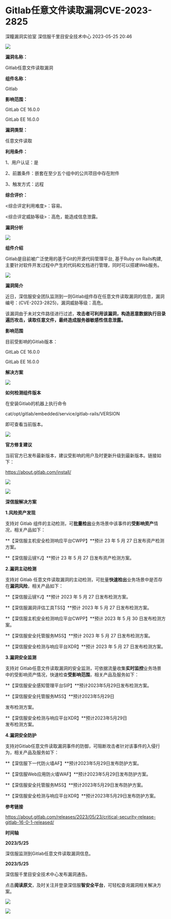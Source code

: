 #  Gitlab任意文件读取漏洞CVE-2023-2825   
深瞳漏洞实验室  深信服千里目安全技术中心   2023-05-25 20:46  
  
![](https://mmbiz.qpic.cn/mmbiz_gif/w8NHw6tcQ5z4Dwm0N8cicAjQAmxr8Ucotrs6UlkYEgFA2deBxlgwzBRdpQW0Xxe0UNyRLkQF5YuBJicRmfrsljFw/640?wx_fmt=gif "")  
  
**漏洞名称：**  
  
Gitlab任意文件读取漏洞  
  
**组件名称：**  
  
Gitlab  
  
**影响范围：**  
  
GitLab CE 16.0.0  
  
GitLab EE 16.0.0  
  
**漏洞类型：**  
  
任意文件读取  
  
**利用条件：**  
  
1、用户认证：是  
  
2、前置条件：嵌套在至少五个组中的公共项目中存在附件  
  
3、触发方式：远程  
  
**综合评价：**  
  
<综合评定利用难度>：容易。  
  
<综合评定威胁等级>：高危，能造成信息泄露。  
  
  
  
  
  
**漏洞分析**  
  
![](https://mmbiz.qpic.cn/mmbiz_gif/w8NHw6tcQ5z4Dwm0N8cicAjQAmxr8Ucot17R2cUUVSsCynCkfzItapd4UXcQPlqo80OicFDXVYVTqRqmg61qyVfA/640?wx_fmt=gif "")  
  
**组件介绍**  
  
Gitlab是目前被广泛使用的基于Git的开源代码管理平台, 基于Ruby on Rails构建, 主要针对软件开发过程中产生的代码和文档进行管理，同时可以搭建Web服务。  
  
![](https://mmbiz.qpic.cn/mmbiz_gif/w8NHw6tcQ5z4Dwm0N8cicAjQAmxr8Ucot17R2cUUVSsCynCkfzItapd4UXcQPlqo80OicFDXVYVTqRqmg61qyVfA/640?wx_fmt=gif "")  
  
**漏洞简介**  
  
近日，深信服安全团队监测到一则Gitlab组件存在任意文件读取漏洞的信息，漏洞编号：(CVE-2023-2825)，漏洞威胁等级：高危。  
  
该漏洞由于未对文件路径进行过滤，**攻击者可利用该漏洞，构造恶意数据执行目录遍历攻击，读取任意文件，最终造成服务器敏感性信息泄露。**  
  
  
**影响范围**  
  
目前受影响的Gitlab版本：  
  
GitLab CE 16.0.0  
  
GitLab EE 16.0.0  
  
  
**解决方案**  
  
![](https://mmbiz.qpic.cn/mmbiz_gif/w8NHw6tcQ5z4Dwm0N8cicAjQAmxr8Ucot17R2cUUVSsCynCkfzItapd4UXcQPlqo80OicFDXVYVTqRqmg61qyVfA/640?wx_fmt=gif "")  
  
**如何检测组件版本**  
  
  
在安装Gitlab的机器上执行命令  
  
cat/opt/gitlab/embedded/service/gitlab-rails/VERSION  
  
即可查看当前版本。  
  
![](https://mmbiz.qpic.cn/mmbiz_gif/w8NHw6tcQ5z4Dwm0N8cicAjQAmxr8Ucot17R2cUUVSsCynCkfzItapd4UXcQPlqo80OicFDXVYVTqRqmg61qyVfA/640?wx_fmt=gif "")  
  
**官方修复建议**  
  
  
当前官方已发布最新版本，建议受影响的用户及时更新升级到最新版本。链接如下：  
  
https://about.gitlab.com/install/  
  
  
![](https://mmbiz.qpic.cn/mmbiz_png/w8NHw6tcQ5z4Dwm0N8cicAjQAmxr8Ucot1NS3V5XmH9cQRgQ06s7csviavCxq3NlIgpMMMZrcS93tEHdfsAW36JQ/640?wx_fmt=png "")  
  
  
![](https://mmbiz.qpic.cn/mmbiz_gif/w8NHw6tcQ5z4Dwm0N8cicAjQAmxr8Ucot17R2cUUVSsCynCkfzItapd4UXcQPlqo80OicFDXVYVTqRqmg61qyVfA/640?wx_fmt=gif "")  
  
**深信服解决方案**  
  
  
**1.风险资产发现**  
  
支持对 Gitlab 组件的主动检测，可**批量检出**业务场景中该事件的**受影响资产**情况，相关产品如下：  
  
**【深信服主机安全检测响应平台CWPP】**预计 23 年 5 月 27 日发布资产检测方案。  
  
**【深信服云镜YJ】**预计 23 年 5 月 27 日发布资产检测方案。  
  
  
**2.漏洞主动检测**  
  
支持对 Gitlab 任意文件读取漏洞的主动检测，可批量**快速检出**业务场景中是否存在**漏洞风险**，相关产品如下：  
  
**【深信服云镜YJ】**预计 2023 年 5 月 27 日发布检测方案。  
  
**【深信服漏洞评估工具TSS】**预计 2023 年 5 月 27 日发布检测方案。  
  
**【深信服主机安全检测响应平台CWPP】**预计 2023 年 5 月 30 日发布检测方案。  
  
**【深信服安全托管服务MSS】**预计 2023 年 5 月 27 日发布检测方案。  
  
**【深信服安全检测与响应平台XDR】**预计 2023 年 5 月 27 日发布检测方案。  
  
  
**3.漏洞安全监测**  
  
支持对 Gitlab任意文件读取漏洞的安全监测，可依据流量收集**实时监控**业务场景中的受影响资产情况，快速检查**受影响范围**，相关产品及服务如下：  
  
**【深信服安全感知管理平台SIP】**预计2023年5月29日发布检测方案。  
  
**【深信服安全托管服务MSS】**预计2023年5月29日  
  
发布检测方案。  
  
**【深信服安全检测与响应平台XDR】**预计2023年5月29日  
发布检测方案。  
  
  
**4.漏洞安全防护**  
  
支持对Gitlab任意文件读取漏洞事件的防御，可阻断攻击者针对该事件的入侵行为，相关产品及服务如下：  
  
**【深信服下一代防火墙AF】**预计2023年5月29日发布防护方案。  
  
**【深信服Web应用防火墙WAF】**预计2023年5月29日发布防护方案。  
  
**【深信服安全托管服务MSS】**预计2023年5月29日发布防护方案。  
  
**【深信服安全检测与响应平台XDR】**预计2023年5月29日发布防护方案。  
  
  
**参考链接**  
  
https://about.gitlab.com/releases/2023/05/23/critical-security-release-gitlab-16-0-1-released/  
  
  
**时间轴**  
  
  
  
**2023/5/25**  
  
深信服监测到Gitlab任意文件读取漏洞信息。  
  
  
**2023/5/25**  
  
深信服千里目安全技术中心发布漏洞通告。  
  
  
点击**阅读原文**，及时关注并登录深信服**智安全平台**，可轻松查询漏洞相关解决方案。  
  
![](https://mmbiz.qpic.cn/mmbiz_png/w8NHw6tcQ5z4Dwm0N8cicAjQAmxr8UcotgOA81xZlHCkNzVuUDrnffj8Ca4m2pP6SBMlvSDWEAutKRIGA3yicATw/640?wx_fmt=png "")  
  
  
![](https://mmbiz.qpic.cn/mmbiz_jpg/w8NHw6tcQ5z4Dwm0N8cicAjQAmxr8UcotDTG4mTRg8r4AicqNTGt48raGkslblD9tXF1CB4JJHlZY3uOgTpW5wNQ/640?wx_fmt=jpeg "")  
  
  
  
